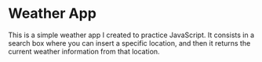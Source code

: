 # Weather App
This is a simple weather app I created to practice JavaScript. It consists in a
search box where you can insert a specific location, and then it returns the
current weather information from that location. 
